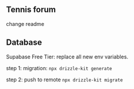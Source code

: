 ## Tennis forum

change readme

## Database

Supabase Free Tier: replace all new env variables.

step 1: migration: `npx drizzle-kit generate`

step 2: push to remote `npx drizzle-kit migrate`
